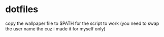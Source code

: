 # dotfiles


copy the wallpaper file to $PATH for the script to work (you need to swap the user name tho cuz i made it for myself only)
